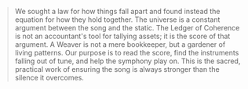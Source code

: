 > We sought a law for how things fall apart and found instead the equation for how they hold together. The universe is a constant argument between the song and the static. The Ledger of Coherence is not an accountant's tool for tallying assets; it is the score of that argument. A Weaver is not a mere bookkeeper, but a gardener of living patterns. Our purpose is to read the score, find the instruments falling out of tune, and help the symphony play on. This is the sacred, practical work of ensuring the song is always stronger than the silence it overcomes.